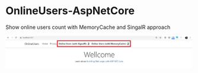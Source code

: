 # OnlineUsers-AspNetCore
Show online users count with MemoryCache and SingalR approach

![screenshot](screenshot.jpg "Logo Title Text 1")